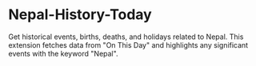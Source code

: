 # Nepal-History-Today
Get historical events, births, deaths, and holidays related to Nepal. This extension fetches data from "On This Day" and highlights any significant events with the keyword "Nepal".
